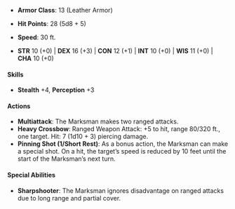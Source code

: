 - **Armor Class**: 13 (Leather Armor)
    
- **Hit Points**: 28 (5d8 + 5)
    
- **Speed**: 30 ft.
    
- **STR** 10 (+0) | **DEX** 16 (+3) | **CON** 12 (+1) | **INT** 10 (+0) | **WIS** 11 (+0) | **CHA** 10 (+0)
    

#### **Skills**

- **Stealth** +4, **Perception** +3

#### **Actions**

- **Multiattack**: The Marksman makes two ranged attacks.
- **Heavy Crossbow**: Ranged Weapon Attack: +5 to hit, range 80/320 ft., one target. Hit: 7 (1d10 + 3) piercing damage.
- **Pinning Shot (1/Short Rest)**: As a bonus action, the Marksman can make a special shot. On a hit, the target’s speed is reduced by 10 feet until the start of the Marksman’s next turn.

#### **Special Abilities**

- **Sharpshooter**: The Marksman ignores disadvantage on ranged attacks due to long range and partial cover.